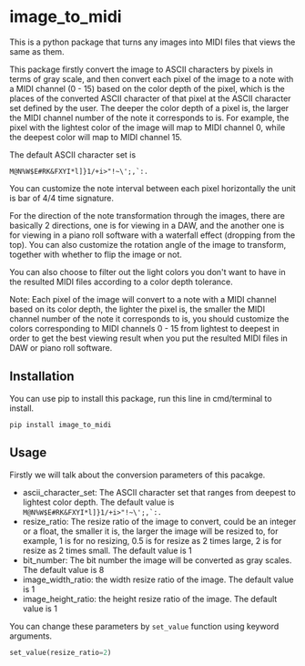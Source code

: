 # image_to_midi
 This is a python package that turns any images into MIDI files that views the same as them.
 
 This package firstly convert the image to ASCII characters by pixels in terms of gray scale, and then convert each pixel of the image to a note with a MIDI channel (0 - 15) based on the color depth of the pixel, which is the places of the converted ASCII character of that pixel at the ASCII character set defined by the user. The deeper the color depth of a pixel is, the larger the MIDI channel number of the note it corresponds to is. For example, the pixel with the lightest color of the image will map to MIDI channel 0, while the deepest color will map to MIDI channel 15.
 
 The default ASCII character set is
 ```
 M@N%W$E#RK&FXYI*l]}1/+i>"!~\';,`:.
 ```
 
 You can customize the note interval between each pixel horizontally the unit is bar of 4/4 time signature.
 
 For the direction of the note transformation through the images, there are basically 2 directions, one is for viewing in a DAW, and the another one is for viewing in a piano roll software with a waterfall effect (dropping from the top). You can also customize the rotation angle of the image to transform, together with whether to flip the image or not.
 
 You can also choose to filter out the light colors you don't want to have in the resulted MIDI files according to a color depth tolerance.
 
 Note: Each pixel of the image will convert to a note with a MIDI channel based on its color depth, the lighter the pixel is, the smaller the MIDI channel number of the note it corresponds to is, you should customize the colors corresponding to MIDI channels 0 - 15 from lightest to deepest in order to get the best viewing result when you put the resulted MIDI files in DAW or piano roll software.
 ## Installation
 You can use pip to install this package, run this line in cmd/terminal to install.
 ```
 pip install image_to_midi
 ```
 
 ## Usage
 Firstly we will talk about the conversion parameters of this pacakge.
 * ascii_character_set: The ASCII character set that ranges from deepest to lightest color depth. The default value is ``M@N%W$E#RK&FXYI*l]}1/+i>"!~\';,`:.``
 * resize_ratio: The resize ratio of the image to convert, could be an integer or a float, the smaller it is, the larger the image will be resized to, for example, 1 is for no resizing, 0.5 is for resize as 2 times large, 2 is for resize as 2 times small. The default value is 1
 * bit_number: The bit number the image will be converted as gray scales. The default value is 8
 * image_width_ratio: the width resize ratio of the image. The default value is 1
 * image_height_ratio: the height resize ratio of the image. The default value is 1
 
 You can change these parameters by `set_value` function using keyword arguments.
 ```python
 set_value(resize_ratio=2)
 ```
 
